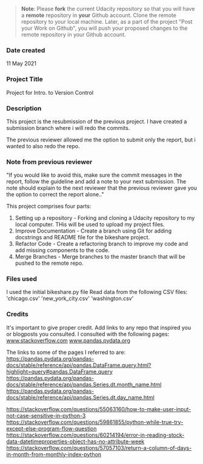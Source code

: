 >**Note**: Please **fork** the current Udacity repository so that you will have a **remote** repository in **your** Github account. Clone the remote repository to your local machine. Later, as a part of the project "Post your Work on Github", you will push your proposed changes to the remote repository in your Github account.

### Date created
11 May 2021

### Project Title
Project for Intro. to Version Control

### Description
This project is the resubmission of the previous project. I have created a submission branch where i will redo the commits.

The previous reviewer allowed me the option to submit only the report, but i wanted to also redo the repo.

### Note from previous reviewer
"If you would like to avoid this, make sure the commit messages in the report, follow the guideline and add a note to your next submission. The note should explain to the next reviewer that the previous reviewer gave you the option to correct the report alone.."

This project comprises four parts:
1. Setting up a repository - Forking and cloning a Udacity repository to my local computer. THis will be used to upload my project files.
2. Improve Documentation - Create a branch using Git for adding docstrings and README file for the bikeshare project.
3. Refactor Code - Create a refactoring branch to improve my code and add missing components to the code.
4. Merge Branches - Merge branches to the master branch that will be pushed to the remote repo.

### Files used
I used the initial bikeshare.py file
Read data from the following CSV files:
'chicago.csv'
'new_york_city.csv'
'washington.csv'


### Credits
It's important to give proper credit. Add links to any repo that inspired you or blogposts you consulted.
I consulted with the following pages:
www.stackoverflow.com
www.pandas.pydata.org

The links to some of the pages I referred to are:
https://pandas.pydata.org/pandas-docs/stable/reference/api/pandas.DataFrame.query.html?highlight=query#pandas.DataFrame.query
https://pandas.pydata.org/pandas-docs/stable/reference/api/pandas.Series.dt.month_name.html
https://pandas.pydata.org/pandas-docs/stable/reference/api/pandas.Series.dt.day_name.html

https://stackoverflow.com/questions/55063160/how-to-make-user-input-not-case-sensitive-in-python-3
https://stackoverflow.com/questions/59861855/python-while-true-try-except-else-program-flow-question
https://stackoverflow.com/questions/60214194/error-in-reading-stock-data-datetimeproperties-object-has-no-attribute-week
https://stackoverflow.com/questions/57057103/return-a-column-of-days-in-month-from-monthly-index-python
